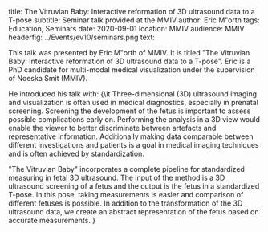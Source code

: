title: The Vitruvian Baby: Interactive reformation of 3D ultrasound data to a T-pose
subtitle: Seminar talk provided at the MMIV
author: Eric M\"orth
tags: Education, Seminars
date: 2020-09-01
location: MMIV
audience: MMIV
headerfig: ../Events/ev10/seminars.png
text:

This talk was presented by Eric M\"orth of MMIV. It is titled "The Vitruvian Baby: Interactive reformation of 3D ultrasound data to a T-pose". Eric is a PhD candidate for multi-modal medical visualization under the supervision 
of Noeska Smit (MMIV).

He introduced his talk with: {\it 
Three-dimensional (3D) ultrasound imaging and visualization is often used in medical diagnostics, especially in prenatal screening. Screening the development of the fetus is important to assess possible complications early on. Performing the analysis in a 3D view would enable the viewer to better discriminate between artefacts and representative information. Additionally making data comparable between different investigations and patients is a goal in medical imaging techniques and is often achieved by standardization. 

"The Vitruvian Baby" incorporates a complete pipeline for standardized measuring in fetal 3D ultrasound. The input of the method is a 3D ultrasound screening of a fetus and the output is the fetus in a standardized T-pose. In this pose, taking measurements is easier and comparison of different fetuses is possible. In addition to the transformation of the 3D ultrasound data, we create an abstract representation of the fetus based on accurate measurements.
}
